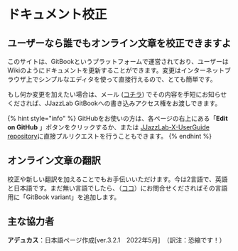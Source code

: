 # ドキュメント校正

## ユーザーなら誰でもオンライン文章を校正できますよ

このサイトは、GitBookというプラットフォームで運営されており、ユーザーはWikiのようにドキュメントを更新することができます。変更はインターネットブラウザ上でシンプルなエディタを使って直接行えるので、とても簡単です。

もし何か変更を加えたい場合は、メール ([コチラ](https://www.jjazzlab.com/en/contact/)) でその内容を手短にお知らせくだされば、JJazzLab GitBookへの書き込みアクセス権をお渡しできます。&#x20;

{% hint style="info" %}
GitHubをお使いの方は、各ページの右上にある「**Edit on GitHub** 」ボタンをクリックするか、または [JJazzLab-X-UserGuide repository](https://github.com/jjazzboss/JJazzLab-X-UserGuide)に直接プルリクエストを行うこともできます。
{% endhint %}

## オンライン文章の翻訳

校正や新しい翻訳を加えることでもお手伝いいただけます。今は2言語で、英語と日本語です。まだ無い言語でしたら、（[ココ](https://www.jjazzlab.com/en/contact/)）にお問合せくださればその言語用に「GitBook variant」を追加します。

## 主な協力者

**アデュカス**：日本語ページ作成\[ver.3.2.1　2022年5月]　（訳注：恐縮です！）







